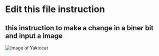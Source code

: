 # Edit this file instruction

## this instruction to make a change in a biner bit and input a image

![Image of Yaktocat](https://octodex.github.com/images/yaktocat.png)
